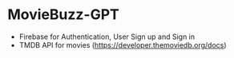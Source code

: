 # MovieBuzz-GPT

- Firebase for Authentication, User Sign up and Sign in
- TMDB API for movies (https://developer.themoviedb.org/docs)
